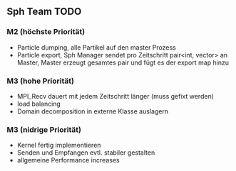## Sph Team TODO

### M2 (höchste Priorität)

- Particle dumping, alle Partikel auf den master Prozess
- Particle export, Sph Manager sendet pro Zeitschritt pair<int, vector<SphParticle>> an Master, Master erzeugt gesamtes pair und fügt es der export map hinzu

### M3 (hohe Priorität)

- MPI_Recv dauert mit jedem Zeitschritt länger (muss gefixt werden)
- load balancing
- Domain decomposition in externe Klasse auslagern

### M3 (nidrige Priorität)

- Kernel fertig implementieren
- Senden und Empfangen evtl. stabiler gestalten
- allgemeine Performance increases
